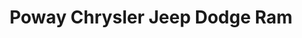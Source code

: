 ---
title: "Poway Chrysler Jeep Dodge Ram"
url: /poway/poway-chrysler-jeep-dodge-ram/
shop: Autohaus
---